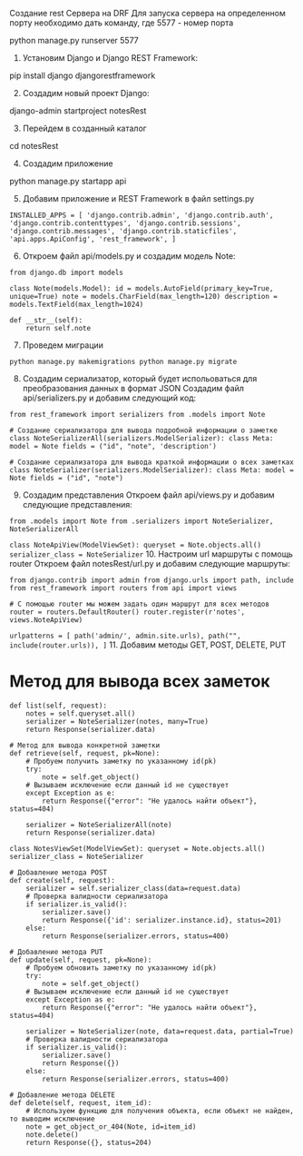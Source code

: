 Создание rest Сервера на DRF
Для запуска сервера на определенном порту необходимо дать команду, где 5577 - номер порта

python manage.py runserver 5577

1. Установим Django и Django REST Framework:
   
pip install django djangorestframework
  
2. Создадим новый проект Django:
   
django-admin startproject notesRest
   
3. Перейдем в созданный каталог
   
cd notesRest

4. Создадим приложение
   
python manage.py startapp api

5. Добавим приложение и REST Framework в файл settings.py
    
`INSTALLED_APPS = [
    'django.contrib.admin',
    'django.contrib.auth',
    'django.contrib.contenttypes',
    'django.contrib.sessions',
    'django.contrib.messages',
    'django.contrib.staticfiles',
    'api.apps.ApiConfig',
    'rest_framework',
]`

6. Откроем файл api/models.py и создадим модель Note:
    
`from django.db import models`


`class Note(models.Model):
    id = models.AutoField(primary_key=True, unique=True)
    note = models.CharField(max_length=120)
    description = models.TextField(max_length=1024)`

    def __str__(self):
        return self.note
7. Проведем миграции
   
`python manage.py makemigrations
python manage.py migrate`

8. Создадим сериализатор, который будет испольоваться для преобразования данных в формат JSON
   Создадим файл api/serializers.py и добавим следующий код:
   
`from rest_framework import serializers
from .models import Note`


`# Создание сериализатора для вывода подробной информации о заметке
class NoteSerializerAll(serializers.ModelSerializer):
    class Meta:
        model = Note
        fields = ("id", "note", 'description')`


`# Создание сериализатора для вывода краткой информации о всех заметках
class NoteSerializer(serializers.ModelSerializer):
    class Meta:
        model = Note
        fields = ("id", "note")`
        
9. Создадим представления 
Откроем файл api/views.py и добавим следующие представления:

`from .models import Note
from .serializers import NoteSerializer, NoteSerializerAll`


`class NoteApiView(ModelViewSet):
    queryset = Note.objects.all()
    serializer_class = NoteSerializer`
10. Настроим url маршруты с помощь router
Откроем файл notesRest/url.py и добавим следующие маршруты:

`from django.contrib import admin
from django.urls import path, include
from rest_framework import routers
from api import views`

`# С помощью router мы можем задать один маршрут для всех методов
router = routers.DefaultRouter()
router.register(r'notes', views.NoteApiView)`


`urlpatterns = [
    path('admin/', admin.site.urls),
    path("", include(router.urls)),
]`
11. Добавим методы GET, POST, DELETE, PUT

   # Метод для вывода всех заметок
    def list(self, request):
        notes = self.queryset.all()
        serializer = NoteSerializer(notes, many=True)
        return Response(serializer.data)

    # Метод для вывода конкретной заметки
    def retrieve(self, request, pk=None):
        # Пробуем получить заметку по указанному id(pk)
        try:
            note = self.get_object()
        # Вызываем исключение если данный id не существует
        except Exception as e:
            return Response({"error": "Не удалось найти объект"}, status=404)

        serializer = NoteSerializerAll(note)
        return Response(serializer.data)


`class NotesViewSet(ModelViewSet):
    queryset = Note.objects.all()
    serializer_class = NoteSerializer`

    # Добавление метода POST
    def create(self, request):
        serializer = self.serializer_class(data=request.data)
        # Проверка валидности сериализатора
        if serializer.is_valid():
            serializer.save()
            return Response({'id': serializer.instance.id}, status=201)
        else:
            return Response(serializer.errors, status=400)

    # Добавление метода PUT
    def update(self, request, pk=None):
        # Пробуем обновить заметку по указанному id(pk)
        try:
            note = self.get_object()
        # Вызываем исключение если данный id не существует
        except Exception as e:
            return Response({"error": "Не удалось найти объект"}, status=404)

        serializer = NoteSerializer(note, data=request.data, partial=True)
        # Проверка валидности сериализатора
        if serializer.is_valid():
            serializer.save()
            return Response({})
        else:
            return Response(serializer.errors, status=400)

    # Добавление метода DELETE
    def delete(self, request, item_id):
        # Используем функцию для получения объекта, если объект не найден, то выводим исключение
        note = get_object_or_404(Note, id=item_id)
        note.delete()
        return Response({}, status=204)
